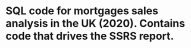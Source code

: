 # SQL code for mortgages sales analysis in the UK (2020). Contains code that drives the SSRS report.
